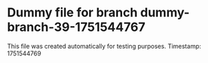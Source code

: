 # Dummy file for branch dummy-branch-39-1751544767

This file was created automatically for testing purposes.
Timestamp: 1751544769